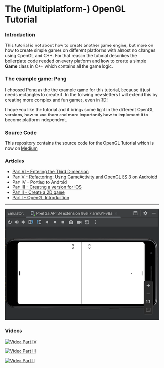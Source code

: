 # The (Multiplatform-) OpenGL Tutorial

### Introduction
This tutorial is not about how to create another game engine, but more on how to create simple games on different platforms with almost no changes using OpenGL and C++.
For that reason the tutorial describes the boilerplate code needed on every platform and how to create a simple **Game** class in C++ which contains all the game logic.


### The example game: Pong
I choosed Pong as the the example game for this tutorial, because it just needs rectangles
to create it. In the follwing newsletters I will extend this by creating more complex and fun games, even in 3D!

I hope you like the tutorial and it brings some light in the different OpenGL versions, how to use them and more importantly how to implement it to become platform independent.


### Source Code
This repository contains the source code for the OpenGL Tutorial which is now on [Medium](https://rogerboesch.medium.com/)


### Articles

- [Part VI - Entering the Third Dimension](https://rogerboesch.medium.com/the-opengl-tutorial-part-vi-25a30291b4ff)
- [Part V - Refactoring: Using GameActivity and OpenGL ES 3 on Androidd](https://medium.com/@rogerboesch/the-opengl-tutorial-part-v-eae15f5bf5a0)
- [Part IV - Porting to Android](https://rogerboesch.medium.com/the-opengl-tutorial-part-iv-b2e044a21eea)
- [Part III - Creating a version for iOS](https://rogerboesch.medium.com/the-opengl-tutorial-part-iii-47adb24ec32e)
- [Part II - Create a 2D game](https://rogerboesch.medium.com/the-opengl-tutorial-part-ii-28e89600565e)
- [Part I - OpenGL Introduction](https://rogerboesch.medium.com/part-1-opengl-is-apple-killing-it-3508fda24a58)


---


![Pong in Part IV Update](assets/pong.png)


### Videos

[![Video Part IV](https://img.youtube.com/vi/0Mj-r7JjpeE/0.jpg)](https://www.youtube.com/watch?v=0Mj-r7JjpeE)

[![Video Part III](https://img.youtube.com/vi/b7bBmABdUE8/0.jpg)](https://www.youtube.com/watch?v=b7bBmABdUE8)

[![Video Part II](https://img.youtube.com/vi/ijuXTnqpZrA/0.jpg)](https://www.youtube.com/watch?v=ijuXTnqpZrA)

